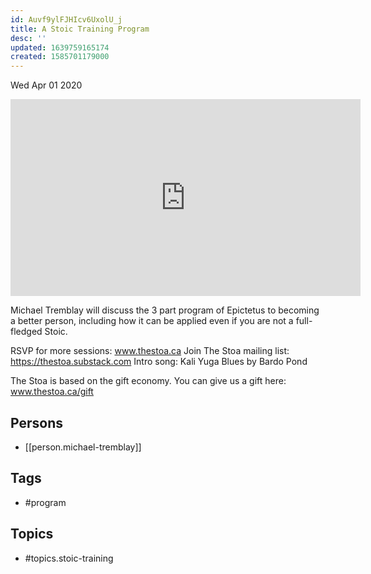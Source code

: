 ```yaml
---
id: Auvf9ylFJHIcv6UxolU_j
title: A Stoic Training Program
desc: ''
updated: 1639759165174
created: 1585701179000
---
```





Wed Apr 01 2020

<iframe width="560" height="315" src="https://www.youtube.com/embed/4RO9xwY-A9Y" title="A Stoic Training Program w/ Michael Tremblay" frameborder="0" allow="accelerometer; autoplay; clipboard-write; encrypted-media; gyroscope; picture-in-picture" allowfullscreen ></iframe>

Michael Tremblay will discuss the 3 part program of Epictetus to becoming a better person, including how it can be applied even if you are not a full-fledged Stoic.

RSVP for more sessions: www.thestoa.ca
Join The Stoa mailing list: https://thestoa.substack.com
Intro song: Kali Yuga Blues by Bardo Pond

The Stoa is based on the gift economy. You can give us a gift here: www.thestoa.ca/gift

## Persons

- [[person.michael-tremblay]]

## Tags

- #program

## Topics

- #topics.stoic-training

